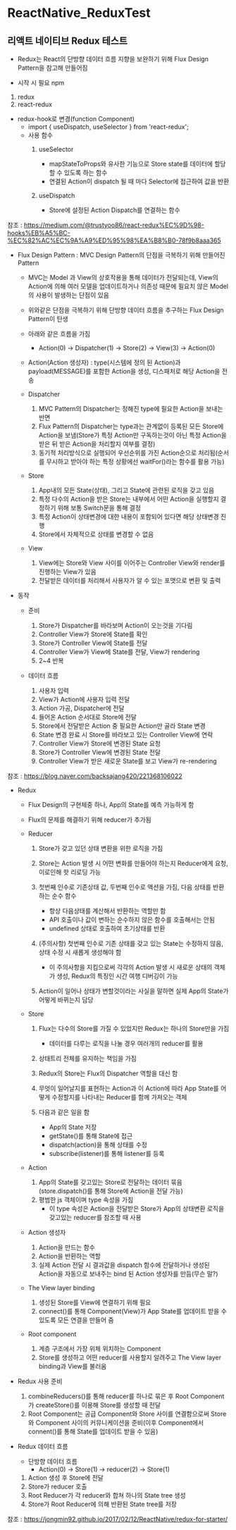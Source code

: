 # ReactNative_ReduxTest

리액트 네이티브 Redux 테스트
--------
- Redux는 React의 단방향 데이터 흐름 지향을 보완하기 위해 Flux Design Pattern을 참고해 만들어짐

- 시작 시 필요 npm
1. redux
2. react-redux

- redux-hook로 변경(function Component)
    - import { useDispatch, useSelector } from 'react-redux';
    - 사용 함수
        1. useSelector
            - mapStateToProps와 유사한 기능으로 Store state를 데이터에 할당할 수 있도록 하는 함수
            - 연결된 Action이 dispatch 될 때 마다 Selector에 접근하여 값을 반환

        2. useDispatch
            - Store에 설정된 Action Dispatch를 연결하는 함수

참조 : https://medium.com/@trustyoo86/react-redux%EC%9D%98-hooks%EB%A5%BC-%EC%82%AC%EC%9A%A9%ED%95%98%EA%B8%B0-78f9b8aaa365


- Flux Design Pattern : MVC Design Pattern의 단점을 극복하기 위해 만들어진 Pattern
    - MVC는 Model 과 View의 상호작용을 통해 데이터가 전달되는데, View의 Action에 의해 여러 모델을 업데이트하거나 의존성 때문에 필요치 않은 Model의 사용이 발생하는 단점이 있음
    - 위와같은 단점을 극복하기 위해 단방향 데이터 흐름을 추구하는 Flux Design Pattern이 탄생
    - 아래와 같은 흐름을 가짐
        - Action(0) -> Dispatcher(1) -> Store(2) -> View(3) -> Action(0)

    - Action(Action 생성자) : type(시스템에 정의 된 Action)과 payload(MESSAGE)를 포함한 Action을 생성, 디스패처로 해당 Action을 전송

    - Dispatcher
        1. MVC Pattern의 Dispatcher는 정해진 type에 필요한 Action을 보내는 반면
        2. Flux Pattern의 Dispatcher는 type과는 관계없이 등록된 모든 Store에 Action을 보냄(Store가 특정 Action만 구독하는것이 아닌 특정 Action을 받은 뒤 받은 Action을 처리할지 여부를 결정)
        3. 동기적 처리방식으로 실행되어 우선순위를 가진 Action순으로 처리됨(순서를 무시하고 받아야 하는 특정 상황에선 waitFor()라는 함수를 활용 가능)

    - Store
        1. App내의 모든 State(상태), 그리고 State에 관련된 로직을 갖고 있음
        2. 특정 다수의 Action을 받은 Store는 내부에서 어떤 Action을 실행할지 결정하기 위해 보통 Switch문을 통해 결정
        3. 특정 Action이 상태변경에 대한 내용이 포함되어 있다면 해당 상태변경 진행
        4. Store에서 자체적으로 상태를 변경할 수 없음

    - View
        1. View에는 Store와 View 사이를 이어주는 Controller View와 render를 진행하는 View가 있음
        2. 전달받은 데이터를 처리해서 사용자가 알 수 있는 포맷으로 변환 및 출력

- 동작
    - 준비
        1. Store가 Dispatcher를 바라보며 Action이 오는것을 기다림
        2. Controller View가 Store에 State를 확인
        3. Store가 Controller View에 State를 전달
        4. Controller View가 View에 State를 전달, View가 rendering
        5. 2~4 반복

    - 데이터 흐름
        1. 사용자 입력
        2. View가 Action에 사용자 입력 전달
        3. Action 가공, Dispatcher에 전달
        4. 들어온 Action 순서대로 Store에 전달
        5. Store에서 전달받은 Action 중 필요한 Action만 골라 State 변경
        6. State 변경 완료 시 Store를 바라보고 있는 Controller View에 연락
        7. Controller View가 Store에 변경된 State 요청
        8. Store가 Controller View에 변경된 State 전달
        9. Controller View가 받은 새로운 State를 보고 View가 re-rendering

참조 : https://blog.naver.com/backsajang420/221368106022


- Redux
    - Flux Design의 구현체중 하나, App의 State를 예측 가능하게 함
    - Flux의 문제를 해결하기 위해 reducer가 추가됨

    - Reducer
        1. Store가 갖고 있던 상태 변환을 위한 로직을 가짐
        2. Store는 Action 발생 시 어떤 변화를 만들어야 하는지 Reducer에게 요청, 이로인해 핫 리로딩 가능
        3. 첫번째 인수로 기존상태 값, 두번째 인수로 액션을 가짐, 다음 상태를 반환하는 순수 함수
            - 항상 다음상태를 계산해서 반환하는 역할만 함
            - API 호출이나 값이 변하는 순수하지 않은 함수를 호출해서는 안됨
            - undefined 상태로 호출하여 초기상태를 반환

        4. (주의사항) 첫번째 인수로 기존 상태를 갖고 있는 State는 수정하지 않음, 상태 수정 시 새롭게 생성해야 함
            - 이 주의사항을 지킴으로써 각각의 Action 발생 시 새로운 상태의 객체가 생성, Redux의 특징인 시간 여행 디버깅이 가능

        5. Action이 일어나 상태가 변할것이라는 사실을 말하면 실제 App의 State가 어떻게 바뀌는지 담당

    - Store
        1. Flux는 다수의 Store를 가질 수 있었지만 Redux는 하나의 Store만을 가짐
            - 데이터를 다루는 로직을 나눌 경우 여러개의 reducer를 활용

        2. 상태트리 전체를 유지하는 책임을 가짐
        3. Redux의 Store는 Flux의 Dispatcher 역할을 대신 함
        4. 무엇이 일어날지를 표현하는 Action과 이 Action에 따라 App State를 어떻게 수정할지를 나타내는 Reducer를 함께 가져오는 객체
        5. 다음과 같은 일을 함
            - App의 State 저장
            - getState()를 통해 State에 접근
            - dispatch(action)을 통해 상태를 수정
            - subscribe(listener)를 통해 listener를 등록

    - Action
        1. App의 State를 갖고있는 Store로 전달하는 데이터 묶음(store.dispatch()를 통해 Store에 Action을 전달 가능)
        2. 평범한 js 객체이며 type 속성을 가짐
            - 이 type 속성은 Action을 전달받은 Store가 App의 상태변환 로직을 갖고있는 reducer를 참조할 때 사용

    - Action 생성자
        1. Action을 만드는 함수
        2. Action을 반환하는 역할
        3. 실제 Action 전달 시 결과값을 dispatch 함수에 전달하거나 생성된 Action을 자동으로 보내주는 bind 된 Action 생성자를 만듬(무슨 말?)

    - The View layer binding
        1. 생성된 Store를 View에 연결하기 위해 필요
        2. connect()를 통해 Component(View)가 App State를 업데이트 받을 수 있도록 모든 연결을 만들어 줌

    - Root component
        1. 계층 구조에서 가장 위체 위치하는 Component
        2. Store를 생성하고 어떤 reducer를 사용할지 알려주고 The View layer binding과 View를 불러옴

- Redux 사용 준비
    1. combineReducers()를 통해 reducer를 하나로 묶은 후 Root Component가 createStore()를 이용해 Store를 생성할 때 전달
    2. Root Component는 공급 Component와 Store 사이를 연결함으로써 Store와 Component 사이의 커뮤니케이션을 준비(이후 Component에서 connent()를 통해 State를 업데이트 받을 수 있음)

- Redux 데이터 흐름
    - 단방향 데이터 흐름
        - Action(0) -> Store(1) -> reducer(2) -> Store(1)

    1. Action 생성 후 Store에 전달
    2. Store가 reducer 호출
    3. Root Reducer가 각 reducer와 합쳐 하나의 State tree 생성
    4. Store가 Root Reducer에 의해 반환된 State tree를 저장

참조 : https://jongmin92.github.io/2017/02/12/ReactNative/redux-for-starter/
